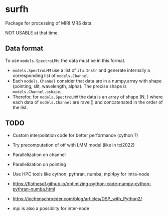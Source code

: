 # surfh

Package for processing of MIRI MRS data.

NOT USABLE at that time.

## Data format

To use `models.SpectroLMM`, the data must be in this format.

- `models.SpectroLMM` use a list of `ifu.Instr` and generate internally a
  corresponding list of `models.Channel`.
- Each `models.Channel` consider that data are in a numpy.array with shape (pointing, slit, wavelength, alpha). The precise shape is `models.Channel.oshape`.
- Therefor, for `models.SpectroLMM` the data is an array of shape (N, ) where each data of `models.Channel` are ravel() and concatenated in the order of the list.

## TODO

- Custom interpolation code for better performance (cython ?)
- Try precomputation of otf with LMM model (like in tci2022)
- Parallelization on channel
- Parallelization on pointing

- Use HPC tools like cython, pythran, numba, mpi4py for intra-node
- https://flothesof.github.io/optimizing-python-code-numpy-cython-pythran-numba.html
- https://jochenschroeder.com/blog/articles/DSP_with_Python2/
- mpi is also a possiblity for inter-node
